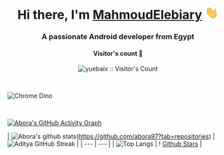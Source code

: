  <!--
 is a ✨ _special_ ✨ repository because its `README.md` (this file) appears on your GitHub profile.
-->

<h1 align="center">Hi there, I'm <a href="https://www.linkedin.com/in/mahmoud-elebiary/" target="_blank" rel="noopener noreferrer">MahmoudElebiary</a> <img src="https://raw.githubusercontent.com/ABSphreak/ABSphreak/master/gifs/Hi.gif" height="30" />
<h3 align="center">A passionate Android developer from Egypt</h3>

 
 <h4 align="center">Visitor's count 👀</h4>
<p align="center"><img src="https://profile-counter.glitch.me/{abora97}/count.svg" alt="yuebaix :: Visitor's Count" /></p>
<br/>



![Chrome Dino](https://mir-s3-cdn-cf.behance.net/project_modules/max_1200/4ff07986208593.5d9a654e92f36.gif)


 
 
 
<!--  
[![Abora's github stats](https://github-readme-stats.ujwalkandi.vercel.app/api?username=abora97&count_private=true&show_icons=true&theme=blue-green&hide_rank=false&hide=stars&include_all_commits=true)](https://github.com/abora97?tab=repositories)&nbsp;&nbsp;[![Top Langs](https://github-readme-stats.ujwalkandi.vercel.app/api/top-langs/?username=abora97&layout=compact&langs_count=6&theme=blue-green)](https://github.com/abora97)
 -->
 
  <br>
  
[![Abora's GitHub Activity Graph](https://activity-graph.herokuapp.com/graph?username=abora97&theme=night)](https://github.com/abora97?tab=repositories)

| ![Abora's github stats](https://github-readme-stats.vercel.app/api?username=abora97&show_icons=true&theme=tokyonight)(https://github.com/abora97?tab=repositories) | 
 ![Aditya GitHub Streak](https://github-readme-streak-stats.herokuapp.com/?user=abora97&theme=tokyonight) |
| --- | --- |
| ![Top Langs](https://github-readme-stats.vercel.app/api/top-langs/?username=abora97&theme=tokyonight) | !
 [Github Stars](https://github-readme-stats.vercel.app/api?username=abora97&show_icons=true&locale=en&count_private=true&hide_rank=true&custom_title=My%20GitHub%20Stats&disable_animations=true&theme=tokyonight) |




<br>
